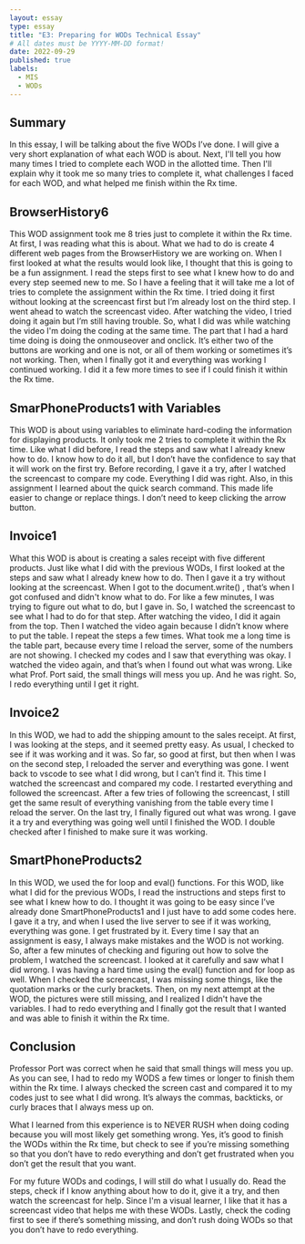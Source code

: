```yaml
---
layout: essay
type: essay
title: "E3: Preparing for WODs Technical Essay"
# All dates must be YYYY-MM-DD format!
date: 2022-09-29
published: true
labels:
  - MIS
  - WODs
---
```

<h2 id="Summary">Summary</h2>
<p>In this essay, I will be talking about the five WODs I’ve done. I will give a very short explanation of what each WOD is about. Next, I'll tell you how many times I tried to complete each WOD in the allotted time. Then I'll explain why it took me so many tries to complete it, what challenges I faced for each WOD, and what helped me finish within the Rx time.</p>

<h2 id="Browser-History-6">BrowserHistory6</h2>
<p>This WOD assignment took me 8 tries just to complete it within the Rx time. At first, I was reading what this is about. What we had to do is create 4 different web pages from the BrowserHistory we are working on. When I first looked at what the results would look like, I thought that this is going to be a fun assignment. I read the steps first to see what I knew how to do and every step seemed new to me. So I have a feeling that it will take me a lot of tries to complete the assignment within the Rx time. I tried doing it first without looking at the screencast first but I’m already lost on the third step. I went ahead to watch the screencast video. After watching the video, I tried doing it again but I’m still having trouble. So, what I did was while watching the video I'm doing the coding at the same time. The part that I had a hard time doing is doing the onmouseover and onclick. It’s either two of the buttons are working and one is not, or all of them working or sometimes it’s not working. Then, when I finally got it and everything was working I continued working. I did it a few more times to see if I could finish it within the Rx time.</p>

<h2 id="Smar-Phone-Products-1-with-Variables ">SmarPhoneProducts1 with Variables</h2>
<p>This WOD is about using variables to eliminate hard-coding the information for displaying products. It only took me 2 tries to complete it within the Rx time. Like what I did before, I read the steps and saw what I already knew how to do. I know how to do it all, but I don’t have the confidence to say that it will work on the first try. Before recording, I gave it a try, after I watched the screencast to compare my code. Everything I did was right. Also, in this assignment I learned about the quick search command. This made life easier to change or replace things. I don’t need to keep clicking the arrow button.</p>

<h2 id="Invoice-1">Invoice1</h2>
<p>What this WOD is about is creating a sales receipt with five different products. Just like what I did with the previous WODs, I first looked at the steps and saw what I already knew how to do. Then I gave it a try without looking at the screencast. When I got to the document.write() , that’s when I got confused and didn't know what to do. For like a few minutes, I was trying to figure out what to do, but I gave in. So, I watched the screencast to see what I had to do for that step. After watching the video, I did it again from the top. Then I watched the video again because I didn’t know where to put the table. I repeat the steps a few times. What took me a long time is the table part, because every time I reload the server, some of the numbers are not showing. I checked my codes and I saw that everything was okay. I watched the video again, and that’s when I found out what was wrong. Like what Prof. Port said, the small things will mess you up. And he was right. So, I redo everything until I get it right.</p>

<h2 id="Invoice-2">Invoice2</h2>
<p>In this WOD, we had to add the shipping amount to the sales receipt. At first, I was looking at the steps, and it seemed pretty easy. As usual, I checked to see if it was working and it was. So far, so good at first, but then when I was on the second step, I reloaded the server and everything was gone. I went back to vscode to see what I did wrong, but I can’t find it. This time I watched the screencast and compared my code. I restarted everything and followed the screencast. After a few tries of following the screencast, I still get the same result of everything vanishing from the table every time I reload the server. On the last try, I finally figured out what was wrong. I gave it a try and everything was going well until I finished the WOD. I double checked after I finished to make sure it was working.</p>

<h2 id="Smart-Phone-Products-2">SmartPhoneProducts2</h2>
<p>In this WOD, we used the for loop and eval() functions. For this WOD, like what I did for the previous WODs, I read the instructions and steps first to see what I knew how to do. I thought it was going to be easy since I’ve already done SmartPhoneProducts1 and I just have to add some codes here. I gave it a try, and when I used the live server to see if it was working, everything was gone. I get frustrated by it. Every time I say that an assignment is easy, I always make mistakes and the WOD is not working. So, after a few minutes of checking and figuring out how to solve the problem, I watched the screencast. I looked at it carefully and saw what I did wrong. I was having a hard time using the eval() function and for loop as well. When I checked the screencast, I was missing some things, like the quotation marks or the curly brackets. Then, on my next attempt at the WOD, the pictures were still missing, and I realized I didn't have the variables. I had to redo everything and I finally got the result that I wanted and was able to finish it within the Rx time.</p>

<h2 id="Conclusion">Conclusion</h2>
<p>Professor Port was correct when he said that small things will mess you up. As you can see, I had to redo my WODS a few times or longer to finish them within the Rx time. I always checked the screen cast and compared it to my codes just to see what I did wrong. It’s always the commas, backticks, or curly braces that I always mess up on.</p>

<p>What I learned from this experience is to NEVER RUSH when doing coding because you will most likely get something wrong. Yes, it’s good to finish the WODs within the Rx time, but check to see if you’re missing something so that you don’t have to redo everything and don’t get frustrated when you don’t get the result that you want.</p>

<p>For my future WODs and codings, I will still do what I usually do. Read the steps, check if I know anything about how to do it, give it a try, and then watch the screencast for help. Since I'm a visual learner, I like that it has a screencast video that helps me with these WODs. Lastly, check the coding first to see if there’s something missing, and don’t rush doing WODs so that you don’t have to redo everything.</p>
